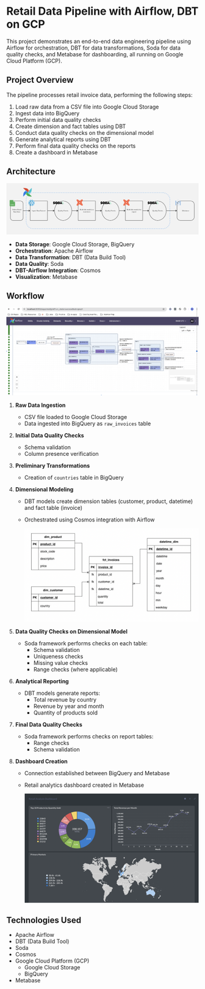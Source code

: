 # Retail Data Pipeline with Airflow, DBT on GCP

This project demonstrates an end-to-end data engineering pipeline using Airflow for orchestration, DBT for data transformations, Soda for data quality checks, and Metabase for dashboarding, all running on Google Cloud Platform (GCP).


## Project Overview

The pipeline processes retail invoice data, performing the following steps:

1. Load raw data from a CSV file into Google Cloud Storage
2. Ingest data into BigQuery
3. Perform initial data quality checks
4. Create dimension and fact tables using DBT
5. Conduct data quality checks on the dimensional model
6. Generate analytical reports using DBT
7. Perform final data quality checks on the reports
8. Create a dashboard in Metabase

## Architecture

![architecture](/architecture.png)

- **Data Storage**: Google Cloud Storage, BigQuery
- **Orchestration**: Apache Airflow
- **Data Transformation**: DBT (Data Build Tool)
- **Data Quality**: Soda
- **DBT-Airflow Integration**: Cosmos
- **Visualization**: Metabase

## Workflow

![DAG](/DAG.png)


1. **Raw Data Ingestion**
   - CSV file loaded to Google Cloud Storage
   - Data ingested into BigQuery as `raw_invoices` table

2. **Initial Data Quality Checks**
   - Schema validation
   - Column presence verification

3. **Preliminary Transformations**
   - Creation of `countries` table in BigQuery

4. **Dimensional Modeling**
   - DBT models create dimension tables (customer, product, datetime) and fact table (invoice)
   - Orchestrated using Cosmos integration with Airflow
  
     ![Dimensional Model](/dimensional_model.png)

5. **Data Quality Checks on Dimensional Model**
   - Soda framework performs checks on each table:
     - Schema validation
     - Uniqueness checks
     - Missing value checks
     - Range checks (where applicable)

6. **Analytical Reporting**
   - DBT models generate reports:
     - Total revenue by country
     - Revenue by year and month
     - Quantity of products sold

7. **Final Data Quality Checks**
   - Soda framework performs checks on report tables:
     - Range checks
     - Schema validation

8. **Dashboard Creation**
   - Connection established between BigQuery and Metabase
   - Retail analytics dashboard created in Metabase
  
     ![Image Description](/Dashboard.png)

## Technologies Used

- Apache Airflow
- DBT (Data Build Tool)
- Soda
- Cosmos
- Google Cloud Platform (GCP)
  - Google Cloud Storage
  - BigQuery
- Metabase







